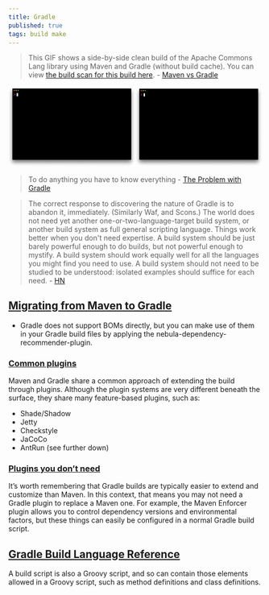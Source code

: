 ```yaml
---
title: Gradle
published: true
tags: build make
---
```

> This GIF shows a side-by-side clean build of the Apache Commons Lang library using Maven and Gradle (without build cache). You can view [the build scan for this build here](https://scans.gradle.com/s/of466wbcmynxm). - [Maven vs Gradle](https://gradle.org/maven-vs-gradle/)

![caption](/images/gradle-vs-maven.gif)

> To do anything you have to know everything - [The Problem with Gradle](https://www.bruceeckel.com/2021/01/02/the-problem-with-gradle/)

> The correct response to discovering the nature of Gradle is to abandon it, immediately. (Similarly Waf, and Scons.) The world does not need yet another one-or-two-language-target build system, or another build system as full general scripting language. Things work better when you don't need expertise. A build system should be just barely powerful enough to do builds, but not powerful enough to mystify. A build system should work equally well for all the languages you might find you need to use. A build system should not need to be studied to be understood: isolated examples should suffice for each need. - [HN](https://news.ycombinator.com/item?id=25803178)

## [Migrating from Maven to Gradle](https://guides.gradle.org/migrating-from-maven/)

- Gradle does not support BOMs directly, but you can make use of them in your Gradle build files by applying the nebula-dependency-recommender-plugin.

### [Common plugins](https://guides.gradle.org/migrating-from-maven/#common_plugins)
Maven and Gradle share a common approach of extending the build through plugins. Although the plugin systems are very different beneath the surface, they share many feature-based plugins, such as:
   - Shade/Shadow
   - Jetty
   - Checkstyle
   - JaCoCo
   - AntRun (see further down)

### [Plugins you don’t need](https://guides.gradle.org/migrating-from-maven/#plugins_you_don_t_need)

It’s worth remembering that Gradle builds are typically easier to extend and customize than Maven. In this context, that means you may not need a Gradle plugin to replace a Maven one. For example, the Maven Enforcer plugin allows you to control dependency versions and environmental factors, but these things can easily be configured in a normal Gradle build script.

## [Gradle Build Language Reference](https://docs.gradle.org/4.5.1/dsl/)
A build script is also a Groovy script, and so can contain those elements allowed in a Groovy script, such as method definitions and class definitions.
